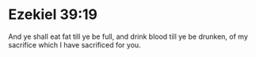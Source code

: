 # Ezekiel 39:19

And ye shall eat fat till ye be full, and drink blood till ye be drunken, of my sacrifice which I have sacrificed for you.